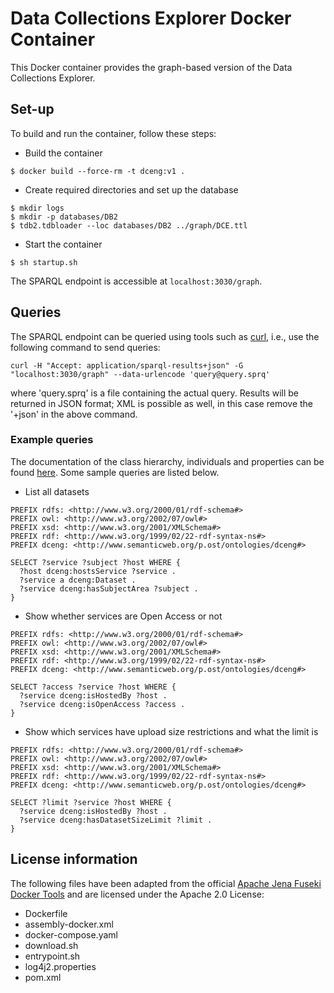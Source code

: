# Data Collections Explorer Docker Container

This Docker container provides the graph-based version of the Data Collections Explorer.

## Set-up

To build and run the container, follow these steps:

- Build the container
```
$ docker build --force-rm -t dceng:v1 .
```
- Create required directories and set up the database
```
$ mkdir logs
$ mkdir -p databases/DB2
$ tdb2.tdbloader --loc databases/DB2 ../graph/DCE.ttl
```
- Start the container
```
$ sh startup.sh
```
The SPARQL endpoint is accessible at `localhost:3030/graph`.

## Queries

The SPARQL endpoint can be queried using tools such as [curl](https://curl.se),
i.e., use the following command to send queries:
```
curl -H "Accept: application/sparql-results+json" -G "localhost:3030/graph" --data-urlencode 'query@query.sprq'
```
where 'query.sprq' is a file containing the actual query. Results will be returned
in JSON format; XML is possible as well, in this case remove the '+json' in the
above command.

### Example queries

The documentation of the class hierarchy, individuals and properties can be
found [here](../graph/README.md). Some sample queries are listed below.

- List all datasets
```
PREFIX rdfs: <http://www.w3.org/2000/01/rdf-schema#>
PREFIX owl: <http://www.w3.org/2002/07/owl#>
PREFIX xsd: <http://www.w3.org/2001/XMLSchema#>
PREFIX rdf: <http://www.w3.org/1999/02/22-rdf-syntax-ns#>
PREFIX dceng: <http://www.semanticweb.org/p.ost/ontologies/dceng#>

SELECT ?service ?subject ?host WHERE {
  ?host dceng:hostsService ?service .
  ?service a dceng:Dataset .
  ?service dceng:hasSubjectArea ?subject .
}
```

- Show whether services are Open Access or not
```
PREFIX rdfs: <http://www.w3.org/2000/01/rdf-schema#>
PREFIX owl: <http://www.w3.org/2002/07/owl#>
PREFIX xsd: <http://www.w3.org/2001/XMLSchema#>
PREFIX rdf: <http://www.w3.org/1999/02/22-rdf-syntax-ns#>
PREFIX dceng: <http://www.semanticweb.org/p.ost/ontologies/dceng#>

SELECT ?access ?service ?host WHERE {
  ?service dceng:isHostedBy ?host .
  ?service dceng:isOpenAccess ?access .
}
```

- Show which services have upload size restrictions and what the limit is
```
PREFIX rdfs: <http://www.w3.org/2000/01/rdf-schema#>
PREFIX owl: <http://www.w3.org/2002/07/owl#>
PREFIX xsd: <http://www.w3.org/2001/XMLSchema#>
PREFIX rdf: <http://www.w3.org/1999/02/22-rdf-syntax-ns#>
PREFIX dceng: <http://www.semanticweb.org/p.ost/ontologies/dceng#>

SELECT ?limit ?service ?host WHERE {
  ?service dceng:isHostedBy ?host .
  ?service dceng:hasDatasetSizeLimit ?limit .
}
```

## License information

The following files have been adapted from the official [Apache Jena Fuseki Docker Tools](https://github.com/apache/jena/tree/main/jena-fuseki2/jena-fuseki-docker) and are licensed under the Apache 2.0 License:
- Dockerfile
- assembly-docker.xml
- docker-compose.yaml
- download.sh
- entrypoint.sh
- log4j2.properties
- pom.xml
